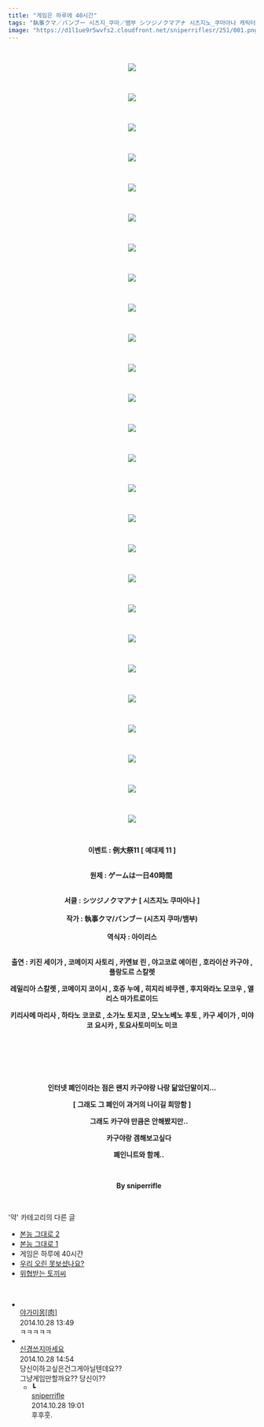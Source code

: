 ```yaml
---
title: "게임은 하루에 40시간"
tags: "執事クマ／バンブー 시츠지_쿠마／뱀부 シツジノクマアナ 시츠지노_쿠마아나 캐릭터_키진_세이자 캐릭터_코메이지_사토리 캐릭터_카엔뵤_린 캐릭터_야고코로_에이린 캐릭터_호라이산_카구야 캐릭터_플랑드르_스칼렛 캐릭터_레밀리아_스칼렛 캐릭터_코메이지_코이시 캐릭터_호쥬_누에 캐릭터_히지리_뱌쿠렌 캐릭터_후지와라노_모코우 캐릭터_앨리스_마가트로이드 캐릭터_키리사메_마리사 캐릭터_하타노_코코로 캐릭터_소가노_토지코 캐릭터_모노노베노_후토 캐릭터_카쿠_세이가 캐릭터_미야코_요시카 캐릭터_토요사토미미노_미코 이벤트_例大祭11 이벤트_예대제_11 약"
image: "https://d1l1ue9r5wvfs2.cloudfront.net/sniperriflesr/251/001.png"
---
```

<div class="article">
<p style="TEXT-ALIGN: center"><strong> </strong></p>
<p style="TEXT-ALIGN: center"><strong><img src="{{ site.imgserver9 }}/sniperriflesr/251/001.png"/></strong></p>
<p style="TEXT-ALIGN: center"><strong></strong> </p>
<p style="TEXT-ALIGN: center"><strong><img src="{{ site.imgserver9 }}/sniperriflesr/251/002.png"/></strong></p>
<p style="TEXT-ALIGN: center"><strong></strong> </p>
<p style="TEXT-ALIGN: center"><strong><img src="{{ site.imgserver9 }}/sniperriflesr/251/003.png"/></strong></p>
<p style="TEXT-ALIGN: center"><strong></strong> </p>
<p style="TEXT-ALIGN: center"><strong><img src="{{ site.imgserver9 }}/sniperriflesr/251/004.png"/></strong></p>
<p style="TEXT-ALIGN: center"><strong></strong> </p>
<p style="TEXT-ALIGN: center"><strong><img src="{{ site.imgserver9 }}/sniperriflesr/251/005.png"/></strong></p>
<p style="TEXT-ALIGN: center"><strong></strong> </p>
<p style="TEXT-ALIGN: center"><strong><img src="{{ site.imgserver9 }}/sniperriflesr/251/006.png"/></strong></p>
<p style="TEXT-ALIGN: center"><strong></strong> </p>
<p style="TEXT-ALIGN: center"><strong><img src="{{ site.imgserver9 }}/sniperriflesr/251/007.png"/></strong></p>
<p style="TEXT-ALIGN: center"><strong></strong> </p>
<p style="TEXT-ALIGN: center"><strong><img src="{{ site.imgserver9 }}/sniperriflesr/251/008.png"/></strong></p>
<p style="TEXT-ALIGN: center"><strong></strong> </p>
<p style="TEXT-ALIGN: center"><strong><img src="{{ site.imgserver9 }}/sniperriflesr/251/009.png"/></strong></p>
<p style="TEXT-ALIGN: center"><strong></strong> </p>
<p style="TEXT-ALIGN: center"><strong><img src="{{ site.imgserver9 }}/sniperriflesr/251/010.png"/></strong></p>
<p style="TEXT-ALIGN: center"><strong></strong> </p>
<p style="TEXT-ALIGN: center"><strong><img src="{{ site.imgserver9 }}/sniperriflesr/251/011.png"/></strong></p>
<p style="TEXT-ALIGN: center"><strong></strong> </p>
<p style="TEXT-ALIGN: center"><strong><img src="{{ site.imgserver9 }}/sniperriflesr/251/012.png"/></strong></p>
<p style="TEXT-ALIGN: center"><strong></strong> </p>
<p style="TEXT-ALIGN: center"><strong><img src="{{ site.imgserver9 }}/sniperriflesr/251/013.png"/></strong></p>
<p style="TEXT-ALIGN: center"><strong></strong> </p>
<p style="TEXT-ALIGN: center"><strong><img src="{{ site.imgserver9 }}/sniperriflesr/251/014.png"/></strong></p>
<p style="TEXT-ALIGN: center"><strong></strong> </p>
<p style="TEXT-ALIGN: center"><strong><img src="{{ site.imgserver9 }}/sniperriflesr/251/015.png"/></strong></p>
<p style="TEXT-ALIGN: center"><strong></strong> </p>
<p style="TEXT-ALIGN: center"><strong><img src="{{ site.imgserver9 }}/sniperriflesr/251/016.png"/></strong></p>
<p style="TEXT-ALIGN: center"><strong></strong> </p>
<p style="TEXT-ALIGN: center"><strong><img src="{{ site.imgserver9 }}/sniperriflesr/251/017.png"/></strong></p>
<p style="TEXT-ALIGN: center"><strong></strong> </p>
<p style="TEXT-ALIGN: center"><strong><img src="{{ site.imgserver9 }}/sniperriflesr/251/018.png"/></strong></p>
<p style="TEXT-ALIGN: center"><strong></strong> </p>
<p style="TEXT-ALIGN: center"><strong><img src="{{ site.imgserver9 }}/sniperriflesr/251/019.png"/></strong></p>
<p style="TEXT-ALIGN: center"><strong></strong> </p>
<p style="TEXT-ALIGN: center"><strong><img src="{{ site.imgserver9 }}/sniperriflesr/251/020.png"/></strong></p>
<p style="TEXT-ALIGN: center"><strong></strong> </p>
<p style="TEXT-ALIGN: center"><strong><img src="{{ site.imgserver9 }}/sniperriflesr/251/021.png"/></strong></p>
<p style="TEXT-ALIGN: center"><strong></strong> </p>
<p style="TEXT-ALIGN: center"><strong><img src="{{ site.imgserver9 }}/sniperriflesr/251/022.png"/></strong></p>
<p style="TEXT-ALIGN: center"><strong></strong> </p>
<p style="TEXT-ALIGN: center"><strong><img src="{{ site.imgserver9 }}/sniperriflesr/251/023.png"/></strong></p>
<p style="TEXT-ALIGN: center"><strong></strong> </p>
<p style="TEXT-ALIGN: center"><strong><img src="{{ site.imgserver9 }}/sniperriflesr/251/024.png"/></strong></p>
<p style="TEXT-ALIGN: center"><strong></strong> </p>
<p style="TEXT-ALIGN: center"><strong><img src="{{ site.imgserver9 }}/sniperriflesr/251/025.png"/></strong></p>
<p style="TEXT-ALIGN: center"><strong></strong> </p>
<p style="TEXT-ALIGN: center"><strong><img src="{{ site.imgserver9 }}/sniperriflesr/251/026.png"/></strong></p>
<p style="TEXT-ALIGN: center"><strong></strong> </p>
<p style="TEXT-ALIGN: center"><strong>이벤트 : 例大祭11 [ 예대제 11 ]</strong></p>
<p style="TEXT-ALIGN: center"><br/><strong>원제 : ゲームは一日40時間  </strong></p>
<p style="TEXT-ALIGN: center"><br class="Apple-interchange-newline"/><strong>서클 : シツジノクマアナ [ 시츠지노 쿠마아나 ]<br/><br/>작가 : 執事クマ/バンブー (시츠지 쿠마/뱀부)<br/><br/>역식자 : 아이리스 </strong></p>
<p style="TEXT-ALIGN: center"><br/><strong>출연 : 키진 세이가 , 코메이지 사토리 , 카엔뵤 린 , 야고코로 에이린 , 호라이산 카구야 , 플랑도르 스칼렛 </strong></p>
<p style="TEXT-ALIGN: center"><strong>레밀리아 스칼렛 , 코메이지 코이시 , 호쥬 누에 , 히지리 뱌쿠렌 , 후지와라노 모코우 , 앨리스 마가트로이드</strong></p>
<p style="TEXT-ALIGN: center"><strong>키리사메 마리사 , 하타노 코코로 , 소가노 토지코 , 모노노베노 후토 , 카구 세이가 , 미야코 요시카 , 토요사토미미노 미코</strong></p>
<p style="TEXT-ALIGN: center"><strong></strong> </p>
<p style="TEXT-ALIGN: center"><strong></strong> </p>
<p style="TEXT-ALIGN: center"><strong></strong> </p>
<p style="TEXT-ALIGN: center"><strong>인터넷 폐인이라는 점은 왠지 카구야랑 나랑 닮았단말이지...</strong></p>
<p style="TEXT-ALIGN: center"><strong>[ 그래도 그 폐인이 과거의 나이길 희망함 ]</strong></p>
<p style="TEXT-ALIGN: center; MARGIN-LEFT: 2em"><strong>그래도 카구야 만큼은 안해봤지만..</strong></p>
<p style="TEXT-ALIGN: center; MARGIN-LEFT: 2em"><strong>카구야랑 겜해보고싶다</strong></p>
<p style="TEXT-ALIGN: center; MARGIN-LEFT: 2em"><strong>폐인니트와 함께..</strong></p>
<p style="TEXT-ALIGN: center; MARGIN-LEFT: 2em"><strong></strong> </p>
<p style="TEXT-ALIGN: center; MARGIN-LEFT: 2em"><strong>By sniperrifle</strong></p>
<p style="TEXT-ALIGN: center"><strong></strong></p>
</div><br/>
<div class="another">
<p>'약' 카테고리의 다른 글</p>
<ul>
<li><a href="/sniperriflesr_257">본능 그대로 2</a></li>
<li><a href="/sniperriflesr_256">본능 그대로 1</a></li>
<li>게임은 하루에 40시간</li>
<li><a href="/sniperriflesr_250">우리 오린 못보셨나요?</a></li>
<li><a href="/sniperriflesr_247">위협받는 토끼씨</a></li>
</ul>
</div><br/>
<div class="comment" id="commentListBlock_251" style="display:block"><ul><li class="firstCmt"><div class="opinionListMenu">
<div class="icon"><img alt="" class="myicon" src="http://cfile214.uf.daum.net/M21x21/2459A439544D23B32904F6"/></div>
<div class="fl">
<a class="bold" href="http://blog.daum.net/risiek" target="_blank">야가미몽[肉] </a>
<div style="width: 1px; height: 1px; overflow: hidden; visibility: hidden; border:1px solid red">
<span id="uname323" style="display:none;">야가미몽[肉]</span>
<span id="pwd323" style="display:none;"></span>
<span id="emailblog323" name="http://blog.daum.net/risiek" style="display:none;"></span>
<span id="open323" style="display:none">Y</span>
</div>
</div>
<div class="sDateTime">2014.10.28 13:49</div>
</div>
<div class="cont" id="Text323">ㅋㅋㅋㅋㅋ</div>
<div class="contReArea" id="inWrite323" style="display:none;"></div>
<div class="cCont_line"></div>
</li><li class="firstCmt"><div class="opinionListMenu">
<div class="icon"><img alt="" class="myicon" src="http://i1.daumcdn.net/pimg/blog/p_img/mycon/basic_2.gif"/></div>
<div class="fl">
<a class="bold" href="http://blog.daum.net/ghcjf1001" target="_blank">신경쓰지마세요 </a>
<div style="width: 1px; height: 1px; overflow: hidden; visibility: hidden; border:1px solid red">
<span id="uname324" style="display:none;">신경쓰지마세요</span>
<span id="pwd324" style="display:none;"></span>
<span id="emailblog324" name="http://blog.daum.net/ghcjf1001" style="display:none;"></span>
<span id="open324" style="display:none">Y</span>
</div>
</div>
<div class="sDateTime">2014.10.28 14:54</div>
</div>
<div class="cont" id="Text324">당신이하고싶은건그게아닐텐데요??<br/>
그냥게임만할까요?? 당신이??</div>
<div class="contReArea" id="inWrite324" style="display:none;"></div>
<ul><li class="secondCmt"><div class="opinionListMenuRe" id="parent_324">
<div class="reIcon">┗</div>
<div class="icon"><img alt="" class="myicon" src="http://cfile217.uf.daum.net/M21x21/23254B425446251B1045FF"/></div>
<div class="fl">
<a class="bold" href="http://blog.daum.net/sniperriflesr" target="_blank">sniperrifle </a>
<div style="width: 1px; height: 1px; overflow: hidden; visibility: hidden; border:1px solid red">
<span id="uname325" style="display:none;">sniperrifle</span>
<span id="pwd325" style="display:none;"></span>
<span id="emailblog325" name="http://blog.daum.net/sniperriflesr" style="display:none;"></span>
<span id="open325" style="display:none">Y</span>
</div>
</div>
<div class="sDateTime">2014.10.28 19:01</div>
</div>
<div class="contRe" id="Text325">후후훗.</div>
<div class="contReReArea" id="inWrite325" style="display:none;"></div>
</li></ul></li></ul>
</div><br/>
<br/>
<p id="refer"></p>
<br/>
